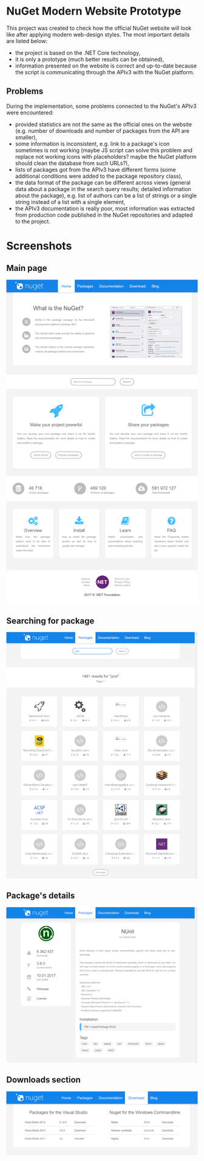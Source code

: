 # NuGet Modern Website Prototype
This project was created to check how the official NuGet website will look like after applying modern web-design styles. The most important details are listed below:
- the project is based on the .NET Core technology,
- it is only a prototype (much better results can be obtained),
- information presented on the website is correct and up-to-date because the script is communicating through the APIv3 with the NuGet platform.

## Problems
During the implementation, some problems connected to the NuGet's APIv3 were encountered:
- provided statistics are not the same as the official ones on the website (e.g. number of downloads and number of packages from the API are smaller),
- some information is inconsistent, e.g. link to a package's icon sometimes is not working (maybe JS script can solve this problem and replace not working icons with placeholders? maybe the NuGet platform should clean the database from such URLs?),
- lists of packages got from the APIv3 have different forms (some additional conditions were added to the package repository class),
- the data format of the package can be different across views (general data about a package in the search query results; detailed information about the package), e.g. list of authors can be a list of strings or a single string instead of a list with a single element,
- the APIv3 documentation is really poor, most information was extracted from production code published in the NuGet repositories and adapted to the project.

# Screenshots

## Main page
![main](images/main.png)

## Searching for package
![search](images/search.png)

## Package's details
![package](images/package.png)

## Downloads section
![downloads](images/downloads.png)
